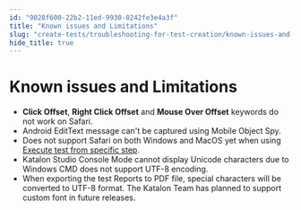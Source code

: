 ```yaml
---
id: "9028f600-22b2-11ed-9930-0242fe3e4a3f"
title: "Known issues and Limitations"
slug: "create-tests/troubleshooting-for-test-creation/known-issues-and-limitations"
hide_title: true
---
```


# <a id="id" class="anchor_top_offset"/><a id="ariaid-title1" class="anchor_top_offset"/>Known issues and Limitations

<ul xmlns="http://www.w3.org/1999/xhtml" className="ul"><li className="li"><strong className="ph b">Click Offset</strong>, <strong className="ph b">Right Click       Offset</strong> and <strong className="ph b">Mouse Over       Offset</strong> keywords do not work on Safari.</li><li className="li">Android EditText message can't be captured using Mobile Object     Spy.</li><li className="li">Does not support Safari on both Windows and MacOS yet     when using <a className="xref" href="/docs/execute/test-execution-with-katalon-studio/execute-a-test-case">Execute test       from specific step</a>.</li><li className="li">Katalon Studio Console Mode cannot display Unicode characters     due to Windows CMD does not support UTF-8 encoding.</li><li className="li">When exporting the test Reports to PDF file, special characters     will be converted to UTF-8 format. The Katalon Team has planned to     support custom font in future releases.</li></ul> 
